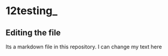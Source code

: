 # 12testing_

## Editing the file

Its a markdown file in this repository.
I can change my text here
